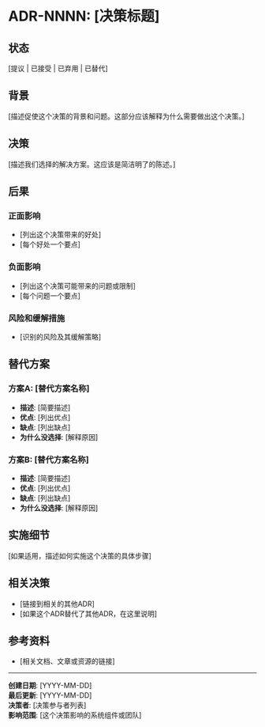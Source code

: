# ADR-NNNN: [决策标题]

## 状态
[提议 | 已接受 | 已弃用 | 已替代]

## 背景
[描述促使这个决策的背景和问题。这部分应该解释为什么需要做出这个决策。]

## 决策
[描述我们选择的解决方案。这应该是简洁明了的陈述。]

## 后果
### 正面影响
- [列出这个决策带来的好处]
- [每个好处一个要点]

### 负面影响
- [列出这个决策可能带来的问题或限制]
- [每个问题一个要点]

### 风险和缓解措施
- [识别的风险及其缓解策略]

## 替代方案
### 方案A: [替代方案名称]
- **描述**: [简要描述]
- **优点**: [列出优点]
- **缺点**: [列出缺点]
- **为什么没选择**: [解释原因]

### 方案B: [替代方案名称]
- **描述**: [简要描述]
- **优点**: [列出优点]
- **缺点**: [列出缺点]
- **为什么没选择**: [解释原因]

## 实施细节
[如果适用，描述如何实施这个决策的具体步骤]

## 相关决策
- [链接到相关的其他ADR]
- [如果这个ADR替代了其他ADR，在这里说明]

## 参考资料
- [相关文档、文章或资源的链接]

---
**创建日期**: [YYYY-MM-DD]  
**最后更新**: [YYYY-MM-DD]  
**决策者**: [决策参与者列表]  
**影响范围**: [这个决策影响的系统组件或团队]